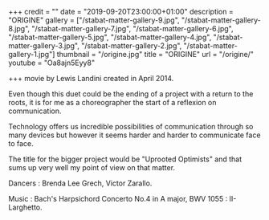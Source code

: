+++
credit = ""
date = "2019-09-20T23:00:00+01:00"
description = "ORIGINE"
gallery = ["/stabat-matter-gallery-9.jpg", "/stabat-matter-gallery-8.jpg", "/stabat-matter-gallery-7.jpg", "/stabat-matter-gallery-6.jpg", "/stabat-matter-gallery-5.jpg", "/stabat-matter-gallery-4.jpg", "/stabat-matter-gallery-3.jpg", "/stabat-matter-gallery-2.jpg", "/stabat-matter-gallery-1.jpg"]
thumbnail = "/origine.jpg"
title = "ORIGINE"
url = "/origine/"
youtube = "Oa8ajn5Eyy8"

+++
movie by Lewis Landini created in April 2014.

Even though this duet could be the ending of a project with a return to the roots, it is for me as a choreographer the start of a reflexion on communication.

Technology offers us incredible possibilities of communication through so many devices but however it seems harder and harder to communicate face to face.

The title for the bigger project would be "Uprooted Optimists" and that sums up very well my point of view on that matter.

Dancers : Brenda Lee Grech, Victor Zarallo.

Music : Bach's Harpsichord Concerto No.4 in A major, BWV 1055 : II- Larghetto.